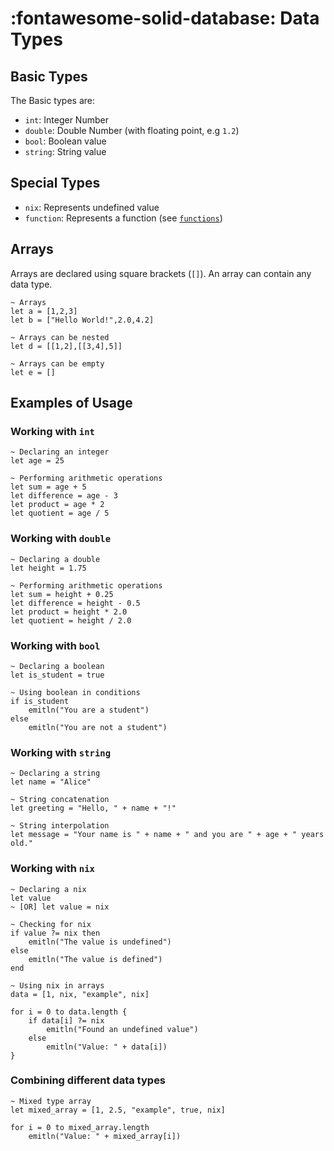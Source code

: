 # __:fontawesome-solid-database: Data Types__

## Basic Types
The Basic types are:  

- `int`: Integer Number
- `double`: Double Number (with floating point, e.g `1.2`)
- `bool`: Boolean value
- `string`: String value

## Special Types
- `nix`: Represents undefined value
- `function`: Represents a function (see [`functions`](../functions))

## Arrays
Arrays are declared using square brackets (`[]`). An array can contain any data type.

```eiger
~ Arrays
let a = [1,2,3]
let b = ["Hello World!",2.0,4.2]

~ Arrays can be nested
let d = [[1,2],[[3,4],5]]

~ Arrays can be empty
let e = []
```

## Examples of Usage

### Working with `int`
```eiger
~ Declaring an integer
let age = 25

~ Performing arithmetic operations
let sum = age + 5
let difference = age - 3
let product = age * 2
let quotient = age / 5
```

### Working with `double`
```eiger
~ Declaring a double
let height = 1.75

~ Performing arithmetic operations
let sum = height + 0.25
let difference = height - 0.5
let product = height * 2.0
let quotient = height / 2.0
```

### Working with `bool`
```eiger
~ Declaring a boolean
let is_student = true

~ Using boolean in conditions
if is_student 
    emitln("You are a student")
else 
    emitln("You are not a student")
```

### Working with `string`
```eiger
~ Declaring a string
let name = "Alice"

~ String concatenation
let greeting = "Hello, " + name + "!"

~ String interpolation
let message = "Your name is " + name + " and you are " + age + " years old."
```

### Working with `nix`
```eiger
~ Declaring a nix
let value
~ [OR] let value = nix

~ Checking for nix
if value ?= nix then
    emitln("The value is undefined")
else
    emitln("The value is defined")
end

~ Using nix in arrays
data = [1, nix, "example", nix]

for i = 0 to data.length {
    if data[i] ?= nix
        emitln("Found an undefined value")
    else
        emitln("Value: " + data[i])
}
```

### Combining different data types
```eiger
~ Mixed type array
let mixed_array = [1, 2.5, "example", true, nix]

for i = 0 to mixed_array.length
    emitln("Value: " + mixed_array[i])
```